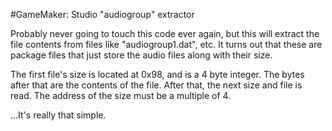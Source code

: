 #GameMaker: Studio "audiogroup" extractor

Probably never going to touch this code ever again, but this will extract the file contents from files like "audiogroup1.dat", etc. It turns out that these are package files that just store the audio files along with their size.

The first file's size is located at 0x98, and is a 4 byte integer. The bytes after that are the contents of the file. After that, the next size and file is read. The address of the size must be a multiple of 4.

...It's really that simple.
